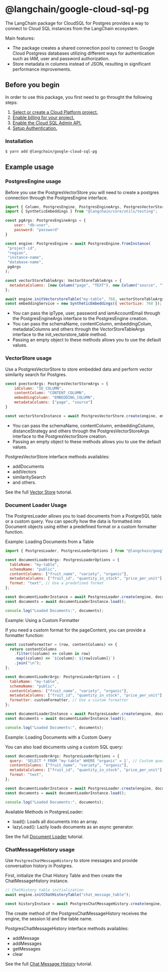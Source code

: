 # @langchain/google-cloud-sql-pg

The LangChain package for CloudSQL for Postgres provides a way to connect to Cloud SQL instances from the LangChain ecosystem.


Main features:
* The package creates a shared connection pool to connect to Google Cloud Postgress databases utilizing different ways for authentication such as IAM, user and password authorization.
* Store metadata in columns instead of JSON, resulting in significant performance improvements.

##  Before you begin

In order to use this package, you first need to go throught the following steps:
1.  [Select or create a Cloud Platform project.](https://console.cloud.google.com/project)
2.  [Enable billing for your project.](https://cloud.google.com/billing/docs/how-to/modify-project#enable_billing_for_a_project)
3.  [Enable the Cloud SQL Admin API.](https://cloud.google.com/sql/docs/postgres/admin-api)
4.  [Setup Authentication.](https://cloud.google.com/docs/authentication)

### Installation

```bash
$ yarn add @langchain/google-cloud-sql-pg
```

## Example usage

### PostgresEngine usage

Before you use the PostgresVectorStore you will need to create a postgres connection through the PostgresEngine interface.

```javascript
import { Column, PostgresEngine, PostgresEngineArgs, PostgresVectorStore, VectorStoreTableArgs } from "@langchain/google-cloud-sql-pg";
import { SyntheticEmbeddings } from "@langchain/core/utils/testing";

const pgArgs: PostgresEngineArgs = {
    user: "db-user",
    password: "password"
}

const engine: PostgresEngine = await PostgresEngine.fromInstance(
 "project-id",
 "region",
 "instance-name",
 "database-name",
 pgArgs
);

const vectorStoreTableArgs: VectorStoreTableArgs = {
  metadataColumns: [new Column("page", "TEXT"), new Column("source", "TEXT")],
};

await engine.initVectorstoreTable("my-table", 768, vectorStoreTableArgs);
const embeddingService = new SyntheticEmbeddings({ vectorSize: 768 });

```

-   You can pass the ipType, user, password and iamAccountEmail through the PostgresEngineArgs interface to the PostgresEngine creation.
-   You can pass the schemaName, contentColumn, embeddingColum, metadataColumns and others through the VectorStoreTableArgs interface to the init_vectorstore_table method.
-   Passing an empty object to these methods allows you to use the default values.

### VectorStore usage

Use a PostgresVectorStore to store embedded data and perform vector similarity search for Postgres.

```javascript
const pvectorArgs: PostgresVectorStoreArgs = {
    idColumn: "ID_COLUMN",
    contentColumn: "CONTENT_COLUMN",
    embeddingColumn: "EMBEDDING_COLUMN",
    metadataColumns: ["page", "source"]
}

const vectorStoreInstance = await PostgresVectorStore.create(engine, embeddingService, "my-table", pvectorArgs)
```
-   You can pass the schemaName, contentColumn, embeddingColumn, distanceStrategy and others through the PostgresVectorStoreArgs interface to the PostgresVectorStore creation.
-   Passing an empty object to these methods allows you to use the default values.

PostgresVectorStore interface methods availables:

-   addDocuments
-   addVectors
-   similaritySearch
-   and others.

See the full [Vector Store](https://js.langchain.com/docs/integrations/vectorstores/google_cloudsql_pg) tutorial.


### Document Loader Usage

The PostgresLoader allows you to load documents from a PostgreSQL table or a custom query. You can specify how the data is formatted into Document objects using either a predefined format or a custom formatter function.

Example: Loading Documents from a Table

```javascript
import { PostgresLoader, PostgresLoaderOptions } from "@langchain/google-cloud-sql-pg";

const documentLoaderArgs: PostgresLoaderOptions = {
  tableName: "my-table",
  schemaName: "public",
  contentColumns: ["fruit_name", "variety", "organic"],
  metadataColumns: ["fruit_id", "quantity_in_stock", "price_per_unit"],
  format: "text", // Use a predefined format
};

const documentLoaderInstance = await PostgresLoader.create(engine, documentLoaderArgs);
const documents = await documentLoaderInstance.load();

console.log("Loaded Documents:", documents);
```
Example: Using a Custom Formatter

If you need a custom format for the pageContent, you can provide a formatter function:

```javascript
const customFormatter = (row, contentColumns) => {
  return contentColumns
    .filter((column) => column in row)
    .map((column) => `${column}: ${row[column]}`)
    .join("\n");
};

const documentLoaderArgs: PostgresLoaderOptions = {
  tableName: "my-table",
  schemaName: "public",
  contentColumns: ["fruit_name", "variety", "organic"],
  metadataColumns: ["fruit_id", "quantity_in_stock", "price_per_unit"],
  formatter: customFormatter, // Use a custom formatter
};

const documentLoaderInstance = await PostgresLoader.create(engine, documentLoaderArgs);
const documents = await documentLoaderInstance.load();

console.log("Loaded Documents:", documents);
```
Example: Loading Documents with a Custom Query

You can also load documents using a custom SQL query:

```javascript
const documentLoaderArgs: PostgresLoaderOptions = {
  query: 'SELECT * FROM "my-table" WHERE "organic" = 1', // Custom query
  contentColumns: ["fruit_name", "variety", "organic"],
  metadataColumns: ["fruit_id", "quantity_in_stock", "price_per_unit"],
  format: "text",
};

const documentLoaderInstance = await PostgresLoader.create(engine, documentLoaderArgs);
const documents = await documentLoaderInstance.load();

console.log("Loaded Documents:", documents);
```
Available Methods in PostgresLoader:

-   load(): Loads all documents into an array.
-   lazyLoad(): Lazily loads documents as an async generator.

See the full [Document Loader](https://js.langchain.com/docs/integrations/documentloader/google_cloudsql_pg) tutorial.

### ChatMessageHistory usage

Use `PostgresChatMessageHistory` to store messages and provide conversation history in Postgres.

First, initialize the Chat History Table and then create the ChatMessageHistory instance. 

```javascript
// ChatHistory table initialization
await engine.initChatHistoryTable("chat_message_table");

const historyInstace = await PostgresChatMessageHistory.create(engine, "test", "chat_message_table");
```

The create method of the PostgresChatMessageHistory receives the engine, the session Id and the table name.

PostgresChatMessageHistory interface methods availables:

-   addMessage
-   addMessages
-   getMessages
-   clear

See the full [Chat Message History](https://js.langchain.com/docs/integrations/memory/google_cloudsql_pg) tutorial.